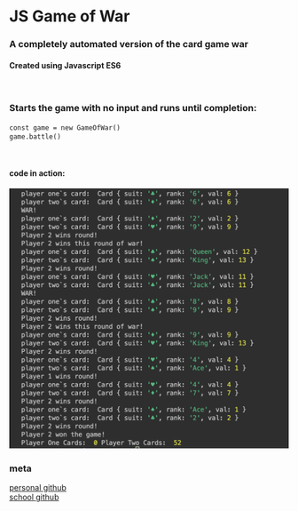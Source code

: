 # JS Game of War
### <strong>A completely automated version of the card game war </strong>
#### Created using Javascript ES6
<br>


### Starts the game with no input and runs until completion:

```
const game = new GameOfWar()
game.battle()
```
<br>

#### code in action:

![](game-console.png)

### meta


[personal github](https://github.com/professrx/) <br>
[school github](git.generalassemb.ly/professrx)
